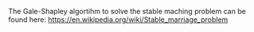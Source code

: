 The Gale-Shapley algortihm to solve the stable maching problem can be found here: https://en.wikipedia.org/wiki/Stable_marriage_problem 